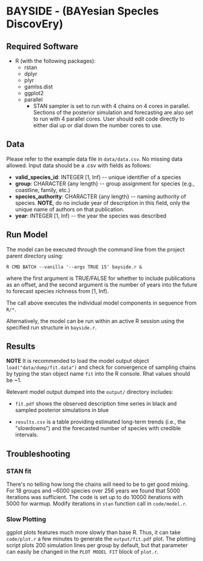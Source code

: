 # BAYSIDE - (BAYesian SpecIes DiscovEry)

## Required Software
- R (with the following packages):
    - rstan
    - dplyr
    - plyr
    - gamlss.dist
    - ggplot2
    - parallel
        * STAN sampler is set to run with 4 chains on 4 cores in parallel. Sections of the posterior simulation and forecasting are also set to run with 4 parallel cores. User should edit code directly to either dial up or dial down the number cores to use.

## Data

Please refer to the example data file in `data/data.csv`. No missing data allowed. Input data should be a .csv with fields as follows:
- **valid\_species_id**: INTEGER [1, Inf) -- unique identifier of a species
- **group**: CHARACTER {any length} -- group assignment for species (e.g., coastline, family, etc.)
- **species_authority**: CHARACTER {any length} -- naming authority of species. **NOTE**, do no include year of description in this field, only the unique name of authors on that publication.
- **year**: INTEGER [1, Inf) -- the year the species was described

## Run Model

The model can be executed through the command line from the project parent directory using:

`R CMD BATCH --vanilla '--args TRUE 15' bayside.r &`

where the first argument is TRUE/FALSE for whether to include publications as an offset, and the second argument is the number of years into the future to forecast species richness from [1, Inf).

The call above executes the individual model components in sequence from `R/*`.

Alternatively, the model can be run within an active R session using the specified run structure in `bayside.r`.

## Results

**NOTE** It is recommended to load the model output object `load("data/dump/fit.data")` and check for convergence of sampling chains by typing the stan object name `fit` into the R console. Rhat values should be ~1. 

Relevant model output dumped into the `output/` directory includes:

* `fit.pdf` shows the observed description time series in black and sampled posterior simulations in blue

* `results.csv` is a table providing estimated long-term trends (i.e., the "slowdowns") and the forecasted number of species with credible intervals.


## Troubleshooting

### STAN fit

There's no telling how long the chains will need to be to get good mixing. For 18 groups and ~6000 species over 256 years we found that 5000 iterations was sufficient. The code is set up to do 10000 iterations with 5000 for warmup. Modify iterations in `stan` function call in `code/model.r`.

### Slow Plotting

ggplot plots features much more slowly than base R. Thus, it can take `code/plot.r` a few minutes to generate the `output/fit.pdf` plot. The plotting script plots 200 simulation lines per group by default, but that parameter can easily be changed in the `PLOT MODEL FIT` block of `plot.r`.
